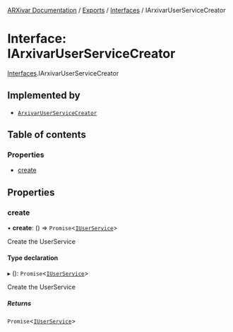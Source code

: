 [ARXivar Documentation](../README.md) / [Exports](../modules.md) / [Interfaces](../modules/Interfaces.md) / IArxivarUserServiceCreator

# Interface: IArxivarUserServiceCreator

[Interfaces](../modules/Interfaces.md).IArxivarUserServiceCreator

## Implemented by

- [`ArxivarUserServiceCreator`](../classes/ArxivarUserServiceCreator.ArxivarUserServiceCreator.md)

## Table of contents

### Properties

- [create](Interfaces.IArxivarUserServiceCreator.md#create)

## Properties

### create

• **create**: () => `Promise`\<[`IUserService`](Interfaces.IUserService.md)\>

Create the UserService

#### Type declaration

▸ (): `Promise`\<[`IUserService`](Interfaces.IUserService.md)\>

Create the UserService

##### Returns

`Promise`\<[`IUserService`](Interfaces.IUserService.md)\>
